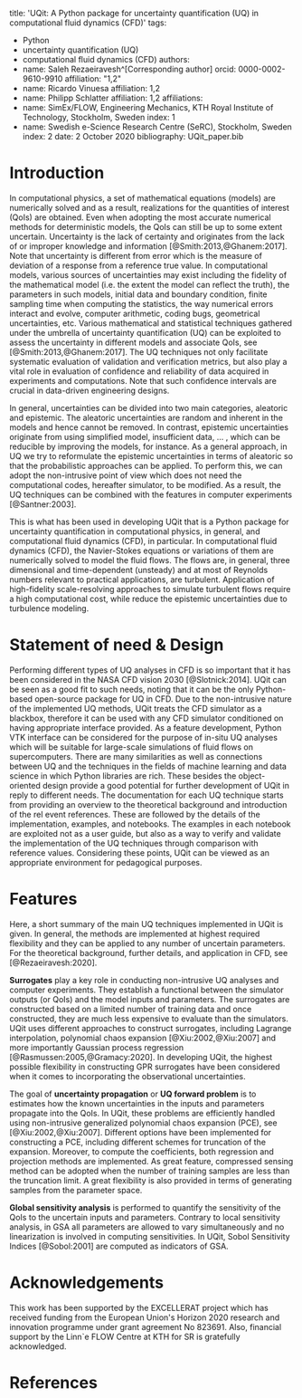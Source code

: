 title: 'UQit: A Python package for uncertainty quantification (UQ) in computational fluid dynamics (CFD)'
tags:
  - Python
  - uncertainty quantification (UQ)
  - computational fluid dynamics (CFD)
authors:
  - name: Saleh Rezaeiravesh^[Corresponding author]
    orcid: 0000-0002-9610-9910
    affiliation: "1,2" 
  - name: Ricardo Vinuesa
    affiliation: 1,2
  - name: Philipp Schlatter
    affiliation: 1,2
affiliations:
 - name: SimEx/FLOW, Engineering Mechanics, KTH Royal Institute of Technology, Stockholm, Sweden
   index: 1
 - name: Swedish e-Science Research Centre (SeRC), Stockholm, Sweden
   index: 2
date: 2 October 2020
bibliography: UQit_paper.bib


# Introduction

In computational physics, a set of mathematical equations (models) are numerically solved and as a result, realizations for the quantities of interest (QoIs) are obtained. 
Even when adopting the most accurate numerical methods for deterministic models, the QoIs can still be up to some extent uncertain. 
Uncertainty is the lack of certainty and originates from the lack of or improper knowledge and information [@Smith:2013,@Ghanem:2017].
Note that uncertainty is different from error which is the measure of deviation of a response from a reference true value. 
In computational models, various sources of uncertainties may exist including the fidelity of the mathematical model (i.e. the extent the model can reflect the truth), the parameters in such models, initial data and boundary condition, finite sampling time when computing the statistics, the way numerical errors interact and evolve, computer arithmetic, coding bugs, geometrical uncertainties, etc. 
Various mathematical and statistical techniques gathered under the umbrella of uncertainty quantification (UQ) can be exploited to assess the uncertainty in different models and associate QoIs, see [@Smith:2013,@Ghanem:2017]. 
The UQ techniques not only facilitate systematic evaluation of validation and verification metrics, but also play a vital role in evaluation of confidence and reliability of data acquired in experiments and computations. 
Note that such confidence intervals are crucial in data-driven engineering designs. 

In general, uncertainties can be divided into two main categories, aleatoric and epistemic. 
The aleatoric uncertainties are random and inherent in the models and hence cannot be removed.
In contrast, epistemic uncertainties originate from using simplified model, insufficient data, ... , which can be reducible by improving the models, for instance. 
As a general approach, in UQ we try to reformulate the epistemic uncertainties in terms of aleatoric so that the probabilistic approaches can be applied. 
To perform this, we can adopt the non-intrusive point of view which does not need the computational codes, hereafter simulator, to be modified.
As a result, the UQ techniques can be combined with the features in computer experiments [@Santner:2003].


This is what has been used in developing UQit that is a Python package for uncertainty quantification in computational physics, in general, and computational fluid dynamics (CFD), in particular. 
In computational fluid dynamics (CFD), the Navier-Stokes equations or variations of them are numerically solved to model the fluid flows. 
The flows are, in general, three dimensional and time-dependent (unsteady) and at most of Reynolds numbers relevant to practical applications, are turbulent. 
Application of high-fidelity scale-resolving approaches to simulate turbulent flows require a high computational cost, while reduce the epistemic uncertainties due to turbulence modeling. 



# Statement of need \& Design

Performing different types of UQ analyses in CFD is so important that it has been considered in the NASA CFD vision 2030 [@Slotnick:2014].
UQit can be seen as a good fit to such needs, noting that it can be the only Python-based open-source package for UQ in CFD.
Due to the non-intrusive nature of the implemented UQ methods, UQit treats the CFD simulator as a blackbox, therefore it can be used with any CFD simulator conditioned on having appropriate interface provided.
As a feature development, Python VTK interface can be considered for the purpose of in-situ UQ analyses which will be suitable for large-scale simulations of fluid flows on supercomputers.
There are many similarities as well as connections between UQ and the techniques in the fields of machine learning and data science in which Python libraries are rich. 
These besides the object-oriented design provide a good potential for further development of UQit in reply to different needs. 
The documentation for each UQ technique starts from providing an overview to the theoretical background and introduction of the rel event references. 
These are followed by the details of the implementation, examples, and notebooks.
The examples in each notebook are exploited not as a user guide, but also as a way to verify and validate the implementation of the UQ techniques through comparison with reference values. 
Considering these points, UQit can be viewed as an appropriate environment for pedagogical purposes.  


# Features

Here, a short summary of the main UQ techniques implemented in UQit is given. 
In general, the methods are implemented at highest required flexibility and they can be applied to any number of uncertain parameters. 
For the theoretical background, further details, and application in CFD, see [@Rezaeiravesh:2020].

**Surrogates** play a key role in conducting non-intrusive UQ analyses and computer experiments.
   They establish a functional between the simulator outputs (or QoIs) and the model inputs and parameters. 
   The surrogates are constructed based on a limited number of training data and once constructed, they are much less expensive to evaluate than the simulators. 
   UQit uses different approaches to construct surrogates, including Lagrange interpolation, polynomial chaos expansion [@Xiu:2002,@Xiu:2007] and more importantly Gaussian process regression [@Rasmussen:2005,@Gramacy:2020]. 
   In developing UQit, the highest possible flexibility in constructing GPR surrogates have been considered when it comes to incorporating the observational uncertainties.


The goal of **uncertainty propagation** or **UQ forward problem** is to estimates how the known uncertainties in the inputs and parameters propagate into the QoIs. 
    In UQit, these problems are efficiently handled using non-intrusive generalized polynomial chaos expansion (PCE), see [@Xiu:2002,@Xiu:2007]. 
    Different options have been implemented for constructing a PCE, including different schemes for truncation of the expansion.
    Moreover, to compute the coefficients, both regression and projection methods are implemented. 
    As great feature, compressed sensing method can be adopted when the number of training samples are less than the truncation limit. 
    A great flexibility is also provided in terms of generating samples from the parameter space.
    
    
**Global sensitivity analysis** is performed to quantify the sensitivity of the QoIs to the uncertain inputs and parameters. 
Contrary to local sensitivity analysis, in GSA all parameters are allowed to vary simultaneously and no linearization is involved in computing sensitivities. In UQit, Sobol Sensitivity Indices [@Sobol:2001] are computed as indicators of GSA. 


# Acknowledgements

This work has been supported by the EXCELLERAT project which has received funding from the European Union's Horizon 2020 research and innovation programme under grant agreement No 823691.
Also, financial support by the Linn\`e FLOW Centre at KTH for SR is gratefully acknowledged.


# References
